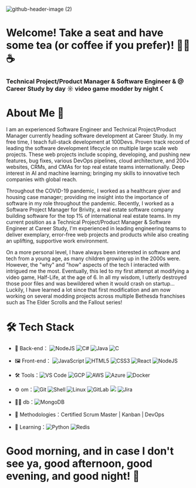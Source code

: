 
![github-header-image (2)](https://github.com/malaz-naquib/malaz-naquib/assets/113329798/c2f70580-d11c-44e4-a7c4-27cc7031e023)

# Welcome! Take a seat and have some tea (or coffee if you prefer)! 👋🍵☕

### **Technical Project/Product Manager & Software Engineer &  @ Career Study by day ☼ video game modder by night ☾**

# About Me 💬

I am an experienced Software Engineer and Technical Project/Product Manager currently heading software development at Career Study. In my free time, I teach full-stack development at 100Devs. Proven track record of leading the software development lifecycle on multiple large scale web projects. These web projects include scoping, developing, and pushing new features, bug fixes, various DevOps pipelines, cloud architecture, and 200+ websites, CRMs, and CMAs for top real estate teams internationally. Deep interest in AI and machine learning; bringing my skills to innovative tech companies with global reach.

Throughout the COVID-19 pandemic, I worked as a healthcare giver and housing case manager; providing me insight into the importance of software in my role throughout the pandemic. Recently, I worked as a Software Project Manager for Brivity, a real estate software company building software for the top 1% of international real estate teams. In my current position as a Technical Project/Product Manager & Software Engineer at Career Study, I'm experienced in leading engineering teams to deliver exemplary, error-free web projects and products while also creating an uplifting, supportive work environment.

On a more personal level, I have always been interested in software and tech from a young age, as many children growing up in the 2000s were. However, the "why" and "how" aspects of the tech I interacted with intrigued me the most. Eventually, this led to my first attempt at modifying a video game, Half-Life, at the age of 6. In all my wisdom, I utterly destroyed those poor files and was bewildered when it would crash on startup... Luckily, I have learned a lot since that first modification and am now working on several modding projects across multiple Bethesda franchises such as The Elder Scrolls and the Fallout series!

# 🛠 Tech Stack

- 🔭 Back-end： ![NodeJS](https://img.shields.io/badge/-NodeJS-green?style=flat-circle&logo=Nodejs) ![C#](https://img.shields.io/badge/C%23-239120?style=flat-circle&logo=c-sharp&logoColor=white) ![Java](https://img.shields.io/badge/Java-ED8B00?style=flat-circle&logo=openjdk&logoColor=white) ![C](https://img.shields.io/badge/C-00599C?style=flat-circle&logo=c&logoColor=white)

- 🖼️ Front-end： ![JavaScript](https://img.shields.io/badge/-JavaScript-yellow?style=flat-circle&logo=javascript) ![HTML5](https://img.shields.io/badge/-HTML5-yellow?style=flat-circle&logo=html5) ![CSS3](https://img.shields.io/badge/-CSS3-yellow?style=flat-circle&logo=css3) ![React](https://shields.io/badge/react-black?logo=react&style=for-the-badge%22) ![NodeJS](https://img.shields.io/badge/-NodeJS-green?style=flat-circle&logo=Nodejs)

- :hammer_and_wrench: Tools：![VS Code](https://img.shields.io/badge/-VSCode-blue?style=flat-circle&logo=VSCode) ![GCP](https://img.shields.io/badge/Google_Cloud-4285F4?style=flat-circle&logo=google-cloud&logoColor=white) ![AWS](https://img.shields.io/badge/Amazon_AWS-232F3E?style=flat-circle&logo=amazon-aws&logoColor=white) ![Azure](https://img.shields.io/badge/Microsoft_Azure-0089D6?style=flat-circle&logo=microsoft-azure&logoColor=white) ![Docker](https://img.shields.io/badge/-Docker-blue?style=flat-circle&logo=Docker)

- ⚙️ om：![Git](https://img.shields.io/badge/-Git-yellow?style=flat-circle&logo=git) ![Shell](https://img.shields.io/badge/-Shell-red?style=flat-circle&logo=shell) ![Linux](https://img.shields.io/badge/-Linux-gray?style=flat-circle&logo=Linux) ![GitLab](https://img.shields.io/badge/-GitLab-orange?style=flat-circle&logo=GitLab) ![](https://img.shields.io/badge/-GitHub-black?style=flat-circle&logo=GitHub) ![Jira](https://img.shields.io/badge/Jira-0052CC?style=flat-circle&logo=Jira&logoColor=white)

- 👨‍💻 db：![MongoDB](https://img.shields.io/badge/-MongoDB-blue?style=flat-circle&logo=MongoDB) 

- 🤝 Methodologies：Certified Scrum Master | Kanban | DevOps
 
- 🌱 Learning：![Python](https://img.shields.io/badge/-Python-yellow?style=flat-circle&logo=Python) ![Redis](https://img.shields.io/badge/-Redis-green?style=flat-circle&logo=Redis)

# Good morning, and in case I don't see ya, good afternoon, good evening, and good night! 🙏
